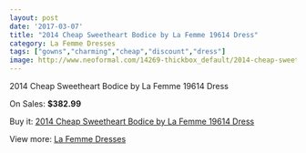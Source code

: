 ```yaml
---
layout: post
date: '2017-03-07'
title: "2014 Cheap Sweetheart Bodice by La Femme 19614 Dress"
category: La Femme Dresses
tags: ["gowns","charming","cheap","discount","dress"]
image: http://www.neoformal.com/14269-thickbox_default/2014-cheap-sweetheart-bodice-by-la-femme-19614-dress.jpg
---
```

2014 Cheap Sweetheart Bodice by La Femme 19614 Dress

On Sales: **$382.99**
<a href="https://www.neoformal.com/en/la-femme-dresses-2014/4881-2014-cheap-sweetheart-bodice-by-la-femme-19614-dress.html"><amp-img layout="responsive" width="600" height="600" src="//www.neoformal.com/14269-thickbox_default/2014-cheap-sweetheart-bodice-by-la-femme-19614-dress.jpg" alt="2014 Cheap Sweetheart Bodice by La Femme 19614 Dress 0" /></a>
<a href="https://www.neoformal.com/en/la-femme-dresses-2014/4881-2014-cheap-sweetheart-bodice-by-la-femme-19614-dress.html"><amp-img layout="responsive" width="600" height="600" src="//www.neoformal.com/14274-thickbox_default/2014-cheap-sweetheart-bodice-by-la-femme-19614-dress.jpg" alt="2014 Cheap Sweetheart Bodice by La Femme 19614 Dress 1" /></a>
<a href="https://www.neoformal.com/en/la-femme-dresses-2014/4881-2014-cheap-sweetheart-bodice-by-la-femme-19614-dress.html"><amp-img layout="responsive" width="600" height="600" src="//www.neoformal.com/14273-thickbox_default/2014-cheap-sweetheart-bodice-by-la-femme-19614-dress.jpg" alt="2014 Cheap Sweetheart Bodice by La Femme 19614 Dress 2" /></a>
<a href="https://www.neoformal.com/en/la-femme-dresses-2014/4881-2014-cheap-sweetheart-bodice-by-la-femme-19614-dress.html"><amp-img layout="responsive" width="600" height="600" src="//www.neoformal.com/14272-thickbox_default/2014-cheap-sweetheart-bodice-by-la-femme-19614-dress.jpg" alt="2014 Cheap Sweetheart Bodice by La Femme 19614 Dress 3" /></a>
<a href="https://www.neoformal.com/en/la-femme-dresses-2014/4881-2014-cheap-sweetheart-bodice-by-la-femme-19614-dress.html"><amp-img layout="responsive" width="600" height="600" src="//www.neoformal.com/14271-thickbox_default/2014-cheap-sweetheart-bodice-by-la-femme-19614-dress.jpg" alt="2014 Cheap Sweetheart Bodice by La Femme 19614 Dress 4" /></a>
<a href="https://www.neoformal.com/en/la-femme-dresses-2014/4881-2014-cheap-sweetheart-bodice-by-la-femme-19614-dress.html"><amp-img layout="responsive" width="600" height="600" src="//www.neoformal.com/14270-thickbox_default/2014-cheap-sweetheart-bodice-by-la-femme-19614-dress.jpg" alt="2014 Cheap Sweetheart Bodice by La Femme 19614 Dress 5" /></a>

Buy it: [2014 Cheap Sweetheart Bodice by La Femme 19614 Dress](https://www.neoformal.com/en/la-femme-dresses-2014/4881-2014-cheap-sweetheart-bodice-by-la-femme-19614-dress.html "2014 Cheap Sweetheart Bodice by La Femme 19614 Dress")

View more: [La Femme Dresses](https://www.neoformal.com/en/56-la-femme-dresses-2014 "La Femme Dresses")